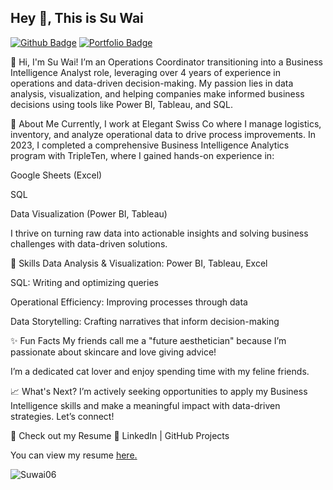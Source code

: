 ## Hey 👋, This is Su Wai
[![Github Badge](https://img.shields.io/badge/-Suwai06-grey?style=flat&logo=github&logoColor=white&link=https://github.com/Suwai06/)](https://www.github.com/Suwai06/) [![Portfolio Badge](https://img.shields.io/badge/portfolio-web-blue?style=flat&link=Suwai06/Suwai06/)](Suwai06/Suwai06/) <p align='left'>👋 Hi, I'm Su Wai!
I’m an Operations Coordinator transitioning into a Business Intelligence Analyst role, leveraging over 4 years of experience in operations and data-driven decision-making. My passion lies in data analysis, visualization, and helping companies make informed business decisions using tools like Power BI, Tableau, and SQL.

🚀 About Me
Currently, I work at Elegant Swiss Co where I manage logistics, inventory, and analyze operational data to drive process improvements. In 2023, I completed a comprehensive Business Intelligence Analytics program with TripleTen, where I gained hands-on experience in:

Google Sheets (Excel)

SQL

Data Visualization (Power BI, Tableau)

I thrive on turning raw data into actionable insights and solving business challenges with data-driven solutions.


🔧 Skills
Data Analysis & Visualization: Power BI, Tableau, Excel

SQL: Writing and optimizing queries

Operational Efficiency: Improving processes through data

Data Storytelling: Crafting narratives that inform decision-making

✨ Fun Facts
My friends call me a "future aesthetician" because I’m passionate about skincare and love giving advice!

I’m a dedicated cat lover and enjoy spending time with my feline friends.


📈 What's Next?
I’m actively seeking opportunities to apply my Business Intelligence skills and make a meaningful impact with data-driven strategies. Let’s connect!

📄 Check out my Resume
🔗 LinkedIn | GitHub Projects

</p><p align='left'> You can view my resume <a href='https://docs.google.com/document/d/1dIPfMvylxVcclZTK8uZXUtOZTTBGIiA6/edit?usp=sharing&ouid=112155961338136359351&rtpof=true&sd=true ' target=_blank><u>here</u>.</a></p>

<p align=left> <img src=https://komarev.com/ghpvc/?username=Suwai06 alt=Suwai06 /> </p>

